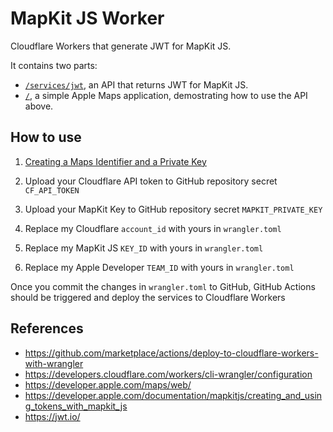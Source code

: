 # MapKit JS Worker

Cloudflare Workers that generate JWT for MapKit JS.

It contains two parts:

- [`/services/jwt`](https://mapkitjs.kytse.com/services/jwt), an API that returns JWT for MapKit JS.
- [`/`](https://mapkitjs.kytse.com/), a simple Apple Maps application, demostrating how to use the API above.

## How to use

1. [Creating a Maps Identifier and a Private Key](https://developer.apple.com/documentation/mapkitjs/creating_a_maps_identifier_and_a_private_key)

2. Upload your Cloudflare API token to GitHub repository secret `CF_API_TOKEN`

3. Upload your MapKit Key to GitHub repository secret `MAPKIT_PRIVATE_KEY`

4. Replace my Cloudflare `account_id` with yours in `wrangler.toml`

5. Replace my MapKit JS `KEY_ID` with yours in `wrangler.toml`

6. Replace my Apple Developer `TEAM_ID` with yours in `wrangler.toml`

Once you commit the changes in `wrangler.toml` to GitHub, GitHub Actions should be triggered and deploy the services to Cloudflare Workers

## References

- https://github.com/marketplace/actions/deploy-to-cloudflare-workers-with-wrangler
- https://developers.cloudflare.com/workers/cli-wrangler/configuration
- https://developer.apple.com/maps/web/
- https://developer.apple.com/documentation/mapkitjs/creating_and_using_tokens_with_mapkit_js
- https://jwt.io/

